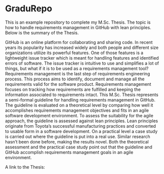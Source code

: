 GraduRepo
=========
This is an example repository to complete my M.Sc. Thesis. The topic is how to handle requirements management in GitHub with lean principles. Below is the summary of the Thesis.

GitHub is an online platform for collaborating and sharing code. In recent years its popularity has increased widely and both people and different size organizations utilize its powerful features. One of those features is a lightweight issue tracker which is meant for handling features and identified errors of software. The issue tracker is intuitive to use and simplifies a lot of things, but what if it is to be used as a requirements management tool?
   Requirements management is the last step of requirements engineering process. This process aims to identify, document and manage all the requirements valid for the software product. Requirements management focuses on tracking how requirements are fulfilled and keeping the information associated to requirements intact.
   This M.Sc. Thesis represents a semi-formal guideline for handling requirements management in GitHub. The guideline is evaluated on a theoretical level by comparing how well it accomplishes requirements management objectives and fits in an agile software development environment. To assess the suitability for the agile approach, the guideline is assessed against lean principles. Lean principles originate from Toyota’s successful manufacturing practices and converted to usable form in a software development. On a practical level a case study is carried out where the guideline is put into a real use.
   Similar research hasn’t been done before, making the results novel. Both the theoretical assessment and the practical case study point out that the guideline and GitHub accomplish requirements management goals in an agile environment.

A link to the Thesis: <to follow>
